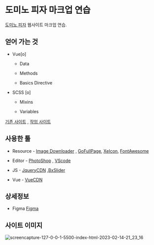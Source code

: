 #  도미노 피자 마크업 연습

[도미노 피자](https://web.dominos.co.kr/main) 웹사이트 마크업 연습.

## 얻어 가는 것

- Vue[o]

	- Data

	- Methods

    - Basics Directive

- SCSS [o]

	- Mixins

	- Variables

[기존 사이트](https://web.dominos.co.kr/main) , [작업 사이트](https://galadriel91.cafe24.com/domino/)

##  사용한 툴

- Resource - [Image Downloader](https://chrome.google.com/webstore/detail/imagedownloader/cnpniohnfphhjihaiiggeabnkjhpaldj?hl=ko) , [GoFullPage](https://chrome.google.com/webstore/detail/gofullpage-full-page-scre/fdpohaocaechififmbbbbbknoalclacl?hl=ko), [XeIcon](https://xpressengine.github.io/XEIcon/library-2.3.3.html), [FontAwesome](https://use.fontawesome.com/releases/v5.14.0/css/all.css)

- Editor - [PhotoShop](https://www.adobe.com/kr/) , [VScode](https://code.visualstudio.com/)

- JS - [JqueryCDN](https://code.jquery.com/jquery-3.5.1.min.js) ,[BxSlider](https://bxslider.com/)

- Vue - [VueCDN](https://cdn.jsdelivr.net/npm/vue/dist/vue.js)

##  상세정보
- Figma [Figma](https://www.figma.com/file/1nHaSnBesorJAZGUKqHJjS/Domino?node-id=128%3A11&t=qA3NSEDUHhyOb78m-1)
  

##  사이트 이미지

![screencapture-127-0-0-1-5500-index-html-2023-02-14-21_23_16](https://user-images.githubusercontent.com/49547410/218737769-f4c0af9d-17fa-44b1-a64f-8422e9fc8c4d.png)





